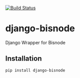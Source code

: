 [![Build Status](https://travis-ci.org/FundedByMe/django-bisnode.svg?branch=master)](https://travis-ci.org/FundedByMe/django-bisnode)

django-bisnode
==============

Django Wrapper for Bisnode

Installation
------------

    pip install django-bisnode
